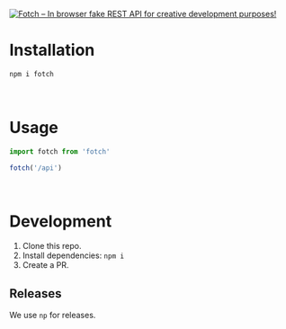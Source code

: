 [![Fotch – In browser fake REST API for creative development purposes!
](.github/banner.svg)](#installation)

# Installation
```bash
npm i fotch
```

<br>

# Usage
```js
import fotch from 'fotch'

fotch('/api')
```

<br>

# Development
 1. Clone this repo.
 2. Install dependencies: `npm i`
 3. Create a PR.

## Releases
We use `np` for releases.